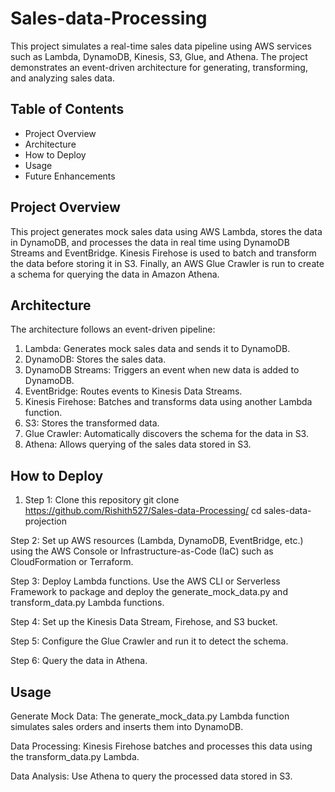 # Sales-data-Processing


This project simulates a real-time sales data pipeline using AWS services such as Lambda, DynamoDB, Kinesis, S3, Glue, and Athena. The project demonstrates an event-driven architecture for generating, transforming, and analyzing sales data.

## Table of Contents

- Project Overview
- Architecture
- How to Deploy
- Usage
- Future Enhancements

## Project Overview

This project generates mock sales data using AWS Lambda, stores the data in DynamoDB, and processes the data in real time using DynamoDB Streams and EventBridge. Kinesis Firehose is used to batch and transform the data before storing it in S3. Finally, an AWS Glue Crawler is run to create a schema for querying the data in Amazon Athena.

## Architecture

The architecture follows an event-driven pipeline:
1. Lambda: Generates mock sales data and sends it to DynamoDB.
2. DynamoDB: Stores the sales data.
3. DynamoDB Streams: Triggers an event when new data is added to DynamoDB.
4. EventBridge: Routes events to Kinesis Data Streams.
5. Kinesis Firehose: Batches and transforms data using another Lambda function.
6. S3: Stores the transformed data.
7. Glue Crawler: Automatically discovers the schema for the data in S3.
8. Athena: Allows querying of the sales data stored in S3.

## How to Deploy

1. Step 1: Clone this repository
   git clone https://github.com/Rishith527/Sales-data-Processing/
   cd sales-data-projection

Step 2: Set up AWS resources (Lambda, DynamoDB, EventBridge, etc.) using the AWS Console or Infrastructure-as-Code (IaC) such as CloudFormation or Terraform.

Step 3: Deploy Lambda functions. Use the AWS CLI or Serverless Framework to package and deploy the generate_mock_data.py and transform_data.py Lambda functions.

Step 4: Set up the Kinesis Data Stream, Firehose, and S3 bucket.

Step 5: Configure the Glue Crawler and run it to detect the schema.

Step 6: Query the data in Athena.

## Usage

Generate Mock Data: The generate_mock_data.py Lambda function simulates sales orders and inserts them into DynamoDB.

Data Processing: Kinesis Firehose batches and processes this data using the transform_data.py Lambda.

Data Analysis: Use Athena to query the processed data stored in S3.
